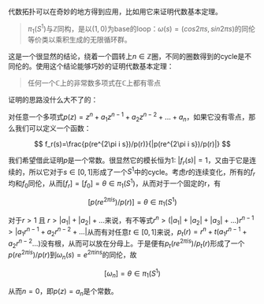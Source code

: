 代数拓扑可以在奇妙的地方得到应用，比如用它来证明代数基本定理。

> $\pi_1(S^1)$与$\mathbb{Z}$同构，是以$(1,0)$为base的loop：$\omega(s) = (cos2\pi s,sin2\pi s)$的同伦等价类以乘积生成的无限循环群。

这是一个很显然的结论，绕着一个圆转上$n\in \mathbb{Z}$圈，不同的圈数得到的cycle是不同伦的。使用这个结论能够巧妙的证明代数基本定理：

> 任何一个$\mathbb{C}$上的非常数多项式在$\mathbb{C}$上都有零点

证明的思路没什么大不了的：

对任意一个多项式$p(z)=z^n+a_1z^{n-1}+a_2z^{n-2}+...+a_n$，如果它没有零点，那么我们可以定义一个函数：

$$
f_r(s)=\frac{p(re^{2\pi i s})/p(r)}{|p(re^{2\pi i s})/p(r)|}
$$

我们希望借此证明$p$是一个常数。很显然它的模长恒为1: $|f_r(s)|=1$，又由于它是连续的，所以它对于$s\in [0,1]$形成了一个$S^1$中的cycle。考虑$r$的连续变化，所有的$f_r$均和$f_0$同伦，从而$[f_r]=[f_0]=\theta \in \pi_1(S^1)$，从而对于一个固定的r，有

$$
[p(re^{2\pi is})/p(r)]=\theta\in\pi_1(S^1)
$$

对于$r > 1$ 且 $r > |a_1|+|a_2| + ...$来说，有不等式$r^n>(|a_1|+|a_2|+|a_3|+...)r^{n-1}>|a_1r^{n-1}+a_2r^{n-2}+...|$从而有对任意$t \in[0,1]$来说，$p_t(r)=r^n + t(a_1r^{n-1}+a_2r^{n-2}...)$没有根，从而可以放在分母上。于是便有$p_t(re^{2\pi is}) / p_t(r)$形成了一个$p(re^{2\pi is})/p(r)$到$\omega_n(s)=e^{2\pi ins}$的同伦，故

$$
[\omega_n] = \theta \in \pi_1(S^1)
$$

从而$n=0$，即$p(z)=a_n$是个常数。
